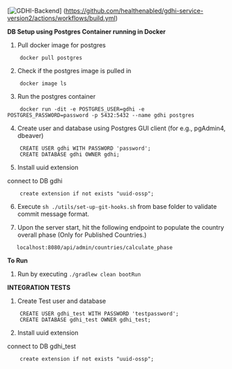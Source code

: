 [![GDHI-Backend](https://github.com/healthenabled/gdhi-service-version2/actions/workflows/build.yml/badge.svg?branch=main)]
(https://github.com/healthenabled/gdhi-service-version2/actions/workflows/build.yml)

**DB Setup using Postgres Container running in Docker**

1. Pull docker image for postgres
```
    docker pull postgres
```
2.  Check if the postgres image is pulled in
```
    docker image ls 
```
3. Run the postgres container 
```
    docker run -dit -e POSTGRES_USER=gdhi -e POSTGRES_PASSWORD=password -p 5432:5432 --name gdhi postgres
```
4. Create user and database using Postgres GUI client (for e.g., pgAdmin4, dbeaver)
```
    CREATE USER gdhi WITH PASSWORD 'password';
    CREATE DATABASE gdhi OWNER gdhi;
```
5. Install uuid extension

connect to DB gdhi
```
    create extension if not exists "uuid-ossp";
```

6. Execute `sh ./utils/set-up-git-hooks.sh` from base folder to validate commit message format.

7. Upon the server start, hit the following endpoint to populate the country overall phase (Only for Published Countries.)

```
   localhost:8080/api/admin/countries/calculate_phase
```
**To Run**

1. Run by executing
`./gradlew clean bootRun`

**INTEGRATION TESTS**
1. Create Test user and database
```
    CREATE USER gdhi_test WITH PASSWORD 'testpassword';
    CREATE DATABASE gdhi_test OWNER gdhi_test;
```

2. Install uuid extension

connect to DB gdhi_test
```
    create extension if not exists "uuid-ossp";
```
